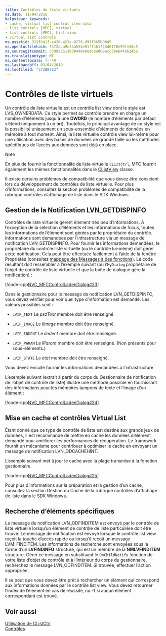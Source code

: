 ```yaml
---
title: Contrôles de liste virtuels
ms.date: 11/04/2016
helpviewer_keywords:
- cache, virtual list control item data
- list controls [MFC], virtual
- list controls [MFC], List view
- virtual list controls
ms.assetid: 319f841f-e426-423a-8276-d93f965b0b45
ms.openlocfilehash: 7372aca9e24a554e01f7a61f43d6170e99fe34c5
ms.sourcegitcommit: c3093251193944840e3d0a068ecc30e6449624ba
ms.translationtype: MT
ms.contentlocale: fr-FR
ms.lasthandoff: 03/04/2019
ms.locfileid: "57288712"
---
```

# <a name="virtual-list-controls"></a>Contrôles de liste virtuels

Un contrôle de liste virtuelle est un contrôle list view dont le style est LVS_OWNERDATA. Ce style permet au contrôle prendre en charge un nombre d’éléments jusqu'à une **DWORD** (le nombre d’éléments par défaut s’étend uniquement à un **int**). Toutefois, le principal avantage de ce style est la possibilité uniquement un sous-ensemble d’éléments de données en mémoire à tout moment. Ainsi, la liste virtuelle contrôle view lui-même pour une utilisation avec des bases de données de grande taille où les méthodes spécifiques de l’accès aux données sont déjà en place.

> [!NOTE]
>  En plus de fournir la fonctionnalité de liste virtuelle `CListCtrl`, MFC fournit également les mêmes fonctionnalités dans le [CListView](../mfc/reference/clistview-class.md) classe.

Il existe certains problèmes de compatibilité que vous devez être conscient lors du développement de contrôles de liste virtuelle. Pour plus d’informations, consultez la section problèmes de compatibilité de la rubrique contrôles d’affichage de liste dans le SDK Windows.

## <a name="handling-the-lvngetdispinfo-notification"></a>Gestion de la Notification LVN_GETDISPINFO

Contrôles de liste virtuelle gèrent élément très peu d’informations. À l’exception de la sélection d’éléments et les informations de focus, toutes les informations de l’élément sont gérées par le propriétaire du contrôle. Informations sont demandées par l’infrastructure via un message de notification LVN_GETDISPINFO. Pour fournir les informations demandées, le propriétaire du contrôle liste virtuelle (ou le contrôle lui-même) doit gérer cette notification. Cela peut être effectuée facilement à l’aide de la fenêtre Propriétés (consultez [mappage des Messages à des fonctions](../mfc/reference/mapping-messages-to-functions.md)). Le code résultant doit ressembler à l’exemple suivant (où `CMyDialog` propriétaire de l’objet de contrôle de liste virtuelle et que la boîte de dialogue gère la notification) :

[!code-cpp[NVC_MFCControlLadenDialog#23](../mfc/codesnippet/cpp/virtual-list-controls_1.cpp)]

Dans le gestionnaire pour le message de notification LVN_GETDISPINFO, vous devez vérifier pour voir quel type d’information est demandé. Les valeurs possibles sont :

- `LVIF_TEXT` Le *pszText* membre doit être renseigné.

- `LVIF_IMAGE` Le *iImage* membre doit être renseigné.

- `LVIF_INDENT` Le *iIndent* membre doit être renseigné.

- `LVIF_PARAM` Le *lParam* membre doit être renseigné. (Non présents pour sous-éléments.)

- `LVIF_STATE` Le *état* membre doit être renseigné.

Vous devez ensuite fournir les informations demandées à l’infrastructure.

L’exemple suivant (extrait à partir du corps du Gestionnaire de notification de l’objet de contrôle de liste) illustre une méthode possible en fournissant des informations pour les mémoires tampons de texte et l’image d’un élément :

[!code-cpp[NVC_MFCControlLadenDialog#24](../mfc/codesnippet/cpp/virtual-list-controls_2.cpp)]

## <a name="caching-and-virtual-list-controls"></a>Mise en cache et contrôles Virtual List

Étant donné que ce type de contrôle de liste est destiné aux grands jeux de données, il est recommandé de mettre en cache les données d’élément demandé pour améliorer les performances de récupération. Le framework fournit un mécanisme pour contribuer à optimiser le cache en envoyant un message de notification LVN_ODCACHEHINT.

L’exemple suivant met à jour le cache avec la plage transmise à la fonction gestionnaire.

[!code-cpp[NVC_MFCControlLadenDialog#25](../mfc/codesnippet/cpp/virtual-list-controls_3.cpp)]

Pour plus d’informations sur la préparation et la gestion d’un cache, consultez la section Gestion du Cache de la rubrique contrôles d’affichage de liste dans le SDK Windows.

## <a name="finding-specific-items"></a>Recherche d’éléments spécifiques

Le message de notification LVN_ODFINDITEM est envoyé par le contrôle de liste virtuelle lorsqu’un élément de contrôle de liste particulière doit être trouvé. Le message de notification est envoyé lorsque le contrôle list view reçoit la touche d’accès rapide ou lorsqu’il reçoit un message LVM_FINDITEM. Les informations de recherche sont envoyées sous la forme d’un **LVFINDINFO** structure, qui est un membre de la **NMLVFINDITEM** structure. Gérer ce message en substituant le `OnChildNotify` fonction de votre liste d’objet de contrôle et à l’intérieur du corps du gestionnaire, recherchez le message LVN_ODFINDITEM. Si trouvée, effectuer l’action appropriée.

Il se peut que vous devez être prêt à rechercher un élément qui correspond aux informations données par le contrôle list view. Vous devez retourner l’index de l’élément en cas de réussite, ou -1 si aucun élément correspondant est trouvé.

## <a name="see-also"></a>Voir aussi

[Utilisation de CListCtrl](../mfc/using-clistctrl.md)<br/>
[Contrôles](../mfc/controls-mfc.md)
